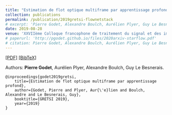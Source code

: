 ```yaml
---
title: "Estimation de flot optique multiframe par apprentissage profond"
collection: publications
permalink: /publication/2019gretsi-flownetstack
# excerpt: 'Pierre Godet, Alexandre Boulch, Aurélien Plyer, Guy Le Besnerais.'
date: 2019-08-28
venue: 'XXVIIème Colloque francophone de traitement du signal et des images (GRETSI 2019)'
# paperurl: 'http://pgodet.github.io/files/2020arxiv-starflow.pdf'
# citation: Pierre Godet, Alexandre Boulch, Aurélien Plyer, Guy Le Besnerais
---
```


[[PDF]](http://pgodet.github.io/files/2019gretsi-flownetstack.pdf) [[BibTeX]](http://pgodet.github.io/files/godet2019flownetstack.bib)

Authors: **Pierre Godet**, Aurélien Plyer, Alexandre Boulch, Guy Le Besnerais.

```
@inproceedings{godet2019gretsi,
	title={Estimation de flot optique multiframe par apprentissage profond},
	author={Godet, Pierre and Plyer, Aur{\'e}lien and Boulch, Alexandre and Le Besnerais, Guy},
	booktitle={GRETSI 2019},
	year={2019}
}
```
